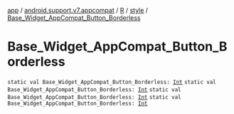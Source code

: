 [app](../../../index.md) / [android.support.v7.appcompat](../../index.md) / [R](../index.md) / [style](index.md) / [Base_Widget_AppCompat_Button_Borderless](.)

# Base_Widget_AppCompat_Button_Borderless

`static val Base_Widget_AppCompat_Button_Borderless: `[`Int`](https://kotlinlang.org/api/latest/jvm/stdlib/kotlin/-int/index.html)
`static val Base_Widget_AppCompat_Button_Borderless: `[`Int`](https://kotlinlang.org/api/latest/jvm/stdlib/kotlin/-int/index.html)
`static val Base_Widget_AppCompat_Button_Borderless: `[`Int`](https://kotlinlang.org/api/latest/jvm/stdlib/kotlin/-int/index.html)
`static val Base_Widget_AppCompat_Button_Borderless: `[`Int`](https://kotlinlang.org/api/latest/jvm/stdlib/kotlin/-int/index.html)